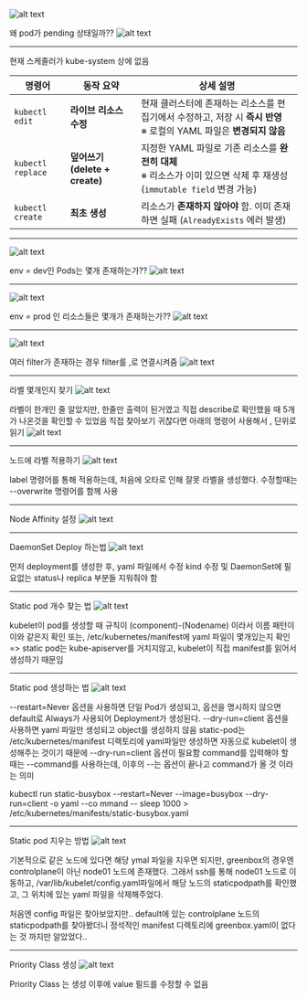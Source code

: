 ![alt text](image.png)

왜 pod가 pending 상태일까??
![alt text](image-1.png)

--- 

현재 스케줄러가 kube-system 상에 없음

| 명령어               | 동작 요약                      | 상세 설명                                                                               |
| ----------------- | -------------------------- | ----------------------------------------------------------------------------------- |
| `kubectl edit`    | **라이브 리소스 수정**             | 현재 클러스터에 존재하는 리소스를 편집기에서 수정하고, 저장 시 **즉시 반영**<br>※ 로컬의 YAML 파일은 **변경되지 않음**         |
| `kubectl replace` | **덮어쓰기 (delete + create)** | 지정한 YAML 파일로 기존 리소스를 **완전히 대체**<br>※ 리소스가 이미 있으면 삭제 후 재생성 (`immutable field` 변경 가능) |
| `kubectl create`  | **최초 생성**                  | 리소스가 **존재하지 않아야** 함. 이미 존재하면 실패 (`AlreadyExists` 에러 발생)                             |

--- 

![alt text](image-2.png)

env = dev인 Pods는 몇개 존재하는가??
![alt text](image-3.png)

--- 

![alt text](image-4.png)

env = prod 인 리소스들은 몇개가 존재하는가??
![alt text](image-5.png)

--- 

![alt text](image-7.png)

여러 filter가 존재하는 경우 filter를 ,로 연결시켜줌
![alt text](image-8.png)

--- 
라벨 몇개인지 찾기
![alt text](image-9.png)

라벨이 한개인 줄 알았지만, 한줄만 출력이 된거였고 직접 describe로 확인했을 때 5개가 나온것을 확인할 수 있었음
직접 찾아보기 귀찮다면 아래의 명령어 사용해서 , 단위로 읽기
![alt text](image-10.png)

---
노드에 라벨 적용하기
![alt text](image-11.png)

label 명령어를 통해 적용하는데, 처음에 오타로 인해 잘못 라벨을 생성했다.
수정할때는 --overwrite 명령어를 함께 사용

---

Node Affinity 설정
![alt text](image-12.png)

---

DaemonSet Deploy 하는법
![alt text](image-13.png)

먼저 deployment를 생성한 후, yaml 파일에서 수정
kind 수정 및 DaemonSet에 필요없는 status나 replica 부분들 지워줘야 함

---

Static pod 개수 찾는 법
![alt text](image-14.png)

kubelet이 pod를 생성할 때 규칙이 (component)-(Nodename) 이라서 이름 패턴이 이와 같은지 확인
또는, /etc/kubernetes/manifest에 yaml 파일이 몇개있는지 확인
=> static pod는 kube-apiserver를 거치지않고, kubelet이 직접 manifest를 읽어서 생성하기 때문임

---

Static pod 생성하는 법
![alt text](image-15.png)

--restart=Never 옵션을 사용하면 단일 Pod가 생성되고, 옵션을 명시하지 않으면 default로 Always가 사용되어 Deployment가 생성된다.
--dry-run=client 옵션을 사용하면 yaml 파일만 생성되고 object를 생성하지 않음
static-pod는 /etc/kubernetes/manifest 디렉토리에 yaml파일만 생성하면 자동으로 kubelet이 생성해주는 것이기 때문에
--dry-run=client 옵션이 필요함
command를 입력해야 할 때는 --command를 사용하는데, 이후의 --는 옵션이 끝나고 command가 올 것 이라는 의미

kubectl run static-busybox --restart=Never --image=busybox --dry-run=client -o yaml --co
mmand -- sleep 1000 > /etc/kubernetes/manifests/static-busybox.yaml

---
Static pod 지우는 방법
![alt text](image-16.png)

기본적으로 같은 노드에 있다면 해당 ymal 파일을 지우면 되지만, greenbox의 경우엔 controlplane이 아닌 node01 노드에 존재했다.
그래서 ssh를 통해 node01 노드로 이동하고, /var/lib/kubelet/config.yaml파일에서 해당 노드의 staticpodpath를 확인했고, 그 위치에 있는 yaml 파일을 삭제해주었다.

처음엔 config 파일은 찾아보았지만.. default에 있는 controlplane 노드의 staticpodpath를 찾아봤더니 정석적인 manifest 디렉토리에 greenbox.yaml이 없다는 것 까지만 알았었다..

---
Priority Class 생성
![alt text](image-17.png)

Priority Class 는 생성 이후에 value 필드를 수정할 수 없음
